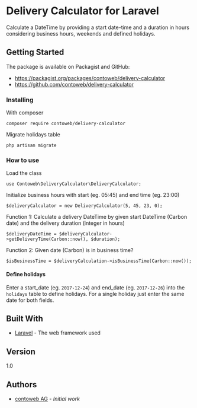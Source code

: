 # Delivery Calculator for Laravel

Calculate a DateTime by providing a start date-time and a duration in hours considering business hours, weekends and defined holidays.

## Getting Started

The package is available on Packagist and GitHub:
* <https://packagist.org/packages/contoweb/delivery-calculator>
* <https://github.com/contoweb/delivery-calculator>

### Installing

With composer
```
composer require contoweb/delivery-calculator
```

Migrate holidays table
```
php artisan migrate
```

### How to use

Load the class
```
use Contoweb\DeliveryCalculator\DeliveryCalculator;
```

Initialize business hours with start (eg. 05:45) and end time (eg. 23:00)
```
$deliveryCalculator = new DeliveryCalculator(5, 45, 23, 0);
```

Function 1: Calculate a delivery DateTime by given start DateTime (Carbon date) and the delivery duration (integer in hours)
```
$deliveryDateTime = $deliveryCalculator->getDeliveryTime(Carbon::now(), $duration); 
```

Function 2: Given date (Carbon) is in business time?
```
$isBusinessTime = $deliveryCalculation->isBusinessTime(Carbon::now());
```

#### Define holidays

Enter a start_date (eg. `2017-12-24`) and end_date (eg. `2017-12-26`) into the `holidays` table to define holidays.
For a single holiday just enter the same date for both fields. 

## Built With

* [Laravel](https://laravel.com/) - The web framework used

## Version

1.0

## Authors

* [contoweb AG](https://contoweb.ch) - *Initial work*
